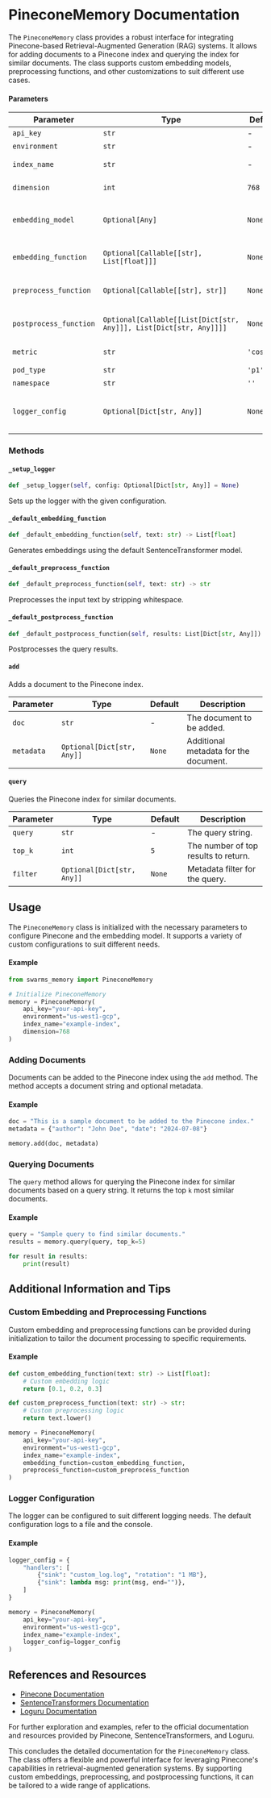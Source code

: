 # PineconeMemory Documentation

The `PineconeMemory` class provides a robust interface for integrating Pinecone-based Retrieval-Augmented Generation (RAG) systems. It allows for adding documents to a Pinecone index and querying the index for similar documents. The class supports custom embedding models, preprocessing functions, and other customizations to suit different use cases.



#### Parameters

| Parameter            | Type                                          | Default                           | Description                                                                                          |
|----------------------|-----------------------------------------------|-----------------------------------|------------------------------------------------------------------------------------------------------|
| `api_key`            | `str`                                         | -                                 | Pinecone API key.                                                                                    |
| `environment`        | `str`                                         | -                                 | Pinecone environment.                                                                                |
| `index_name`         | `str`                                         | -                                 | Name of the Pinecone index to use.                                                                   |
| `dimension`          | `int`                                         | `768`                             | Dimension of the document embeddings.                                                                |
| `embedding_model`    | `Optional[Any]`                               | `None`                            | Custom embedding model. Defaults to `SentenceTransformer('all-MiniLM-L6-v2')`.                       |
| `embedding_function` | `Optional[Callable[[str], List[float]]]`      | `None`                            | Custom embedding function. Defaults to `_default_embedding_function`.                                |
| `preprocess_function`| `Optional[Callable[[str], str]]`              | `None`                            | Custom preprocessing function. Defaults to `_default_preprocess_function`.                           |
| `postprocess_function`| `Optional[Callable[[List[Dict[str, Any]]], List[Dict[str, Any]]]]`| `None`              | Custom postprocessing function. Defaults to `_default_postprocess_function`.                         |
| `metric`             | `str`                                         | `'cosine'`                        | Distance metric for Pinecone index.                                                                  |
| `pod_type`           | `str`                                         | `'p1'`                            | Pinecone pod type.                                                                                   |
| `namespace`          | `str`                                         | `''`                              | Pinecone namespace.                                                                                  |
| `logger_config`      | `Optional[Dict[str, Any]]`                    | `None`                            | Configuration for the logger. Defaults to logging to `rag_wrapper.log` and console output.           |

### Methods

#### `_setup_logger`

```python
def _setup_logger(self, config: Optional[Dict[str, Any]] = None)
```

Sets up the logger with the given configuration.

#### `_default_embedding_function`

```python
def _default_embedding_function(self, text: str) -> List[float]
```

Generates embeddings using the default SentenceTransformer model.

#### `_default_preprocess_function`

```python
def _default_preprocess_function(self, text: str) -> str
```

Preprocesses the input text by stripping whitespace.

#### `_default_postprocess_function`

```python
def _default_postprocess_function(self, results: List[Dict[str, Any]]) -> List[Dict[str, Any]]
```

Postprocesses the query results.

#### `add`

Adds a document to the Pinecone index.

| Parameter | Type                  | Default | Description                                   |
|-----------|-----------------------|---------|-----------------------------------------------|
| `doc`     | `str`                 | -       | The document to be added.                     |
| `metadata`| `Optional[Dict[str, Any]]` | `None`  | Additional metadata for the document.         |

#### `query`

Queries the Pinecone index for similar documents.

| Parameter | Type                    | Default | Description                                   |
|-----------|-------------------------|---------|-----------------------------------------------|
| `query`   | `str`                   | -       | The query string.                             |
| `top_k`   | `int`                   | `5`     | The number of top results to return.          |
| `filter`  | `Optional[Dict[str, Any]]` | `None`  | Metadata filter for the query.                |

## Usage


The `PineconeMemory` class is initialized with the necessary parameters to configure Pinecone and the embedding model. It supports a variety of custom configurations to suit different needs.

#### Example

```python
from swarms_memory import PineconeMemory

# Initialize PineconeMemory
memory = PineconeMemory(
    api_key="your-api-key",
    environment="us-west1-gcp",
    index_name="example-index",
    dimension=768
)
```

### Adding Documents

Documents can be added to the Pinecone index using the `add` method. The method accepts a document string and optional metadata.

#### Example

```python
doc = "This is a sample document to be added to the Pinecone index."
metadata = {"author": "John Doe", "date": "2024-07-08"}

memory.add(doc, metadata)
```

### Querying Documents

The `query` method allows for querying the Pinecone index for similar documents based on a query string. It returns the top `k` most similar documents.

#### Example

```python
query = "Sample query to find similar documents."
results = memory.query(query, top_k=5)

for result in results:
    print(result)
```

## Additional Information and Tips

### Custom Embedding and Preprocessing Functions

Custom embedding and preprocessing functions can be provided during initialization to tailor the document processing to specific requirements.

#### Example

```python
def custom_embedding_function(text: str) -> List[float]:
    # Custom embedding logic
    return [0.1, 0.2, 0.3]

def custom_preprocess_function(text: str) -> str:
    # Custom preprocessing logic
    return text.lower()

memory = PineconeMemory(
    api_key="your-api-key",
    environment="us-west1-gcp",
    index_name="example-index",
    embedding_function=custom_embedding_function,
    preprocess_function=custom_preprocess_function
)
```

### Logger Configuration

The logger can be configured to suit different logging needs. The default configuration logs to a file and the console.

#### Example

```python
logger_config = {
    "handlers": [
        {"sink": "custom_log.log", "rotation": "1 MB"},
        {"sink": lambda msg: print(msg, end="")},
    ]
}

memory = PineconeMemory(
    api_key="your-api-key",
    environment="us-west1-gcp",
    index_name="example-index",
    logger_config=logger_config
)
```

## References and Resources

- [Pinecone Documentation](https://docs.pinecone.io/)
- [SentenceTransformers Documentation](https://www.sbert.net/)
- [Loguru Documentation](https://loguru.readthedocs.io/en/stable/)

For further exploration and examples, refer to the official documentation and resources provided by Pinecone, SentenceTransformers, and Loguru.

This concludes the detailed documentation for the `PineconeMemory` class. The class offers a flexible and powerful interface for leveraging Pinecone's capabilities in retrieval-augmented generation systems. By supporting custom embeddings, preprocessing, and postprocessing functions, it can be tailored to a wide range of applications.